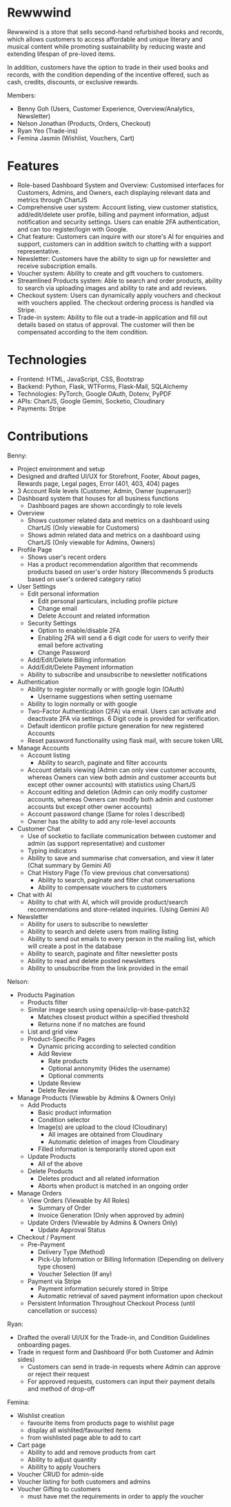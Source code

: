 # Rewwwind

Rewwwind is a store that sells second-hand refurbished books and records, which allows customers to access affordable and unique literary and musical content while promoting sustainability by reducing waste and extending lifespan of pre-loved items. 

In addition, customers have the option to trade in their used books and records, with the condition depending of the incentive offered, such as cash, credits, discounts, or exclusive rewards.

Members:
- Benny Goh (Users, Customer Experience, Overview/Analytics, Newsletter)
- Nelson Jonathan (Products, Orders, Checkout)
- Ryan Yeo (Trade-ins)
- Femina Jasmin (Wishlist, Vouchers, Cart)

# Features
- Role-based Dashboard System and Overview: Customised interfaces for Customers, Admins, and Owners, each displaying relevant data and metrics through ChartJS
- Comprehensive user system: Account listing, view customer statistics, add/edit/delete user profile, billing and payment information, adjust notification and security settings. Users can enable 2FA authentication, and can too register/login with Google.
- Chat feature: Customers can inquire with our store's AI for enquiries and support, customers can in addition switch to chatting with a support representative.
- Newsletter: Customers have the ability to sign up for newsletter and receive subscription emails.
- Voucher system: Ability to create and gift vouchers to customers.
- Streamlined Products system: Able to search and order products, ability to search via uploading images and ability to rate and add reviews.
- Checkout system: Users can dynamically apply vouchers and checkout with vouchers applied. The checkout ordering process is handled via Stripe.
- Trade-in system: Ability to file out a trade-in application and fill out details based on status of approval. The customer will then be compensated according to the item condition.

# Technologies
- Frontend: HTML, JavaScript, CSS, Bootstrap
- Backend: Python, Flask, WTForms, Flask-Mail, SQLAlchemy
- Technologies: PyTorch, Google OAuth, Dotenv, PyPDF
- APIs: ChartJS, Google Gemini, Socketio, Cloudinary
- Payments: Stripe

# Contributions

Benny:
- Project environment and setup
- Designed and drafted UI/UX for Storefront, Footer, About pages, Rewards page, Legal pages, Error (401, 403, 404) pages
- 3 Account Role levels (Customer, Admin, Owner (superuser))
- Dashboard system that houses for all business functions
    - Dashboard pages are shown accordingly to role levels
- Overview
    - Shows customer related data and metrics on a dashboard using ChartJS (Only viewable for Customers)
    - Shows admin related data and metrics on a dashboard using ChartJS (Only viewable for Admins, Owners)
- Profile Page
    - Shows user's recent orders
    - Has a product recommendation algorithm that recommends products based on user's order history (Recommends 5 products based on user's ordered category ratio)
- User Settings
    - Edit personal information
        - Edit personal particulars, including profile picture
        - Change email
        - Delete Account and related information
    - Security Settings
        - Option to enable/disable 2FA
        - Enabling 2FA will send a 6 digit code for users to verify their email before activating
        - Change Password
    - Add/Edit/Delete Billing information
    - Add/Edit/Delete Payment information
    - Ability to subscribe and unsubscribe to newsletter notifications
- Authentication
    - Ability to register normally or with google login (OAuth)
        - Username suggestions when setting username
    - Ability to login normally or with google
    - Two-Factor Authentication (2FA) via email. Users can activate and deactivate 2FA via settings. 6 Digit code is provided for verification.
    - Default identicon profile picture generation for new registered Accounts
    - Reset password functionality using flask mail, with secure token URL
- Manage Accounts
    - Account listing
        - Ability to search, paginate and filter accounts
    - Account details viewing (Admin can only view customer accounts, whereas Owners can view both admin and customer accounts but except other owner accounts) with statistics using ChartJS
    - Account editing and deletion (Admin can only modify customer accounts, whereas Owners can modify both admin and customer accounts but except other owner accounts)
    - Account password change (Same for roles I described)
    - Owner has the ability to add any role-level accounts
- Customer Chat
    - Use of socketio to faciliate communication between customer and admin (as support representative) and customer
    - Typing indicators
    - Ability to save and summarise chat conversation, and view it later (Chat summary by Gemini AI)
    - Chat History Page (To view previous chat conversations)
        - Ability to search, paginate and filter chat conversations
        - Ability to compensate vouchers to customers
- Chat with AI
    - Ability to chat with AI, which will provide product/search recommendations and store-related inquiries. (Using Gemini AI)
- Newsletter
    - Ability for users to subscribe to newsletter
    - Ability to search and delete users from mailing listing
    - Ability to send out emails to every person in the mailing list, which will create a post in the database
    - Ability to search, paginate and filter newsletter posts
    - Ability to read and delete posted newsletters
    - Ability to unsubscribe from the link provided in the email

Nelson:
- Products Pagination
    - Products filter
    - Similar image search using openai/clip-vit-base-patch32
        - Matches closest product within a specified threshold
        - Returns none if no matches are found
    - List and grid view
    - Product-Specific Pages
        - Dynamic pricing according to selected condition
        - Add Review
            - Rate products
            - Optional annonymity (Hides the username)
            - Optional comments
        - Update Review
        - Delete Review
- Manage Products (Viewable by Admins & Owners Only)
    - Add Products
        - Basic product information
        - Condition selector
        - Image(s) are upload to the cloud (Cloudinary)
            - All images are obtained from Cloudinary
            - Automatic deletion of images from Cloudinary
        - Filled information is temporarily stored upon exit
    - Update Products
        - All of the above
    - Delete Products
        - Deletes product and all related information
        - Aborts when product is matched in an ongoing order
- Manage Orders
    - View Orders (Viewable by All Roles)
        - Summary of Order
        - Invoice Generation (Only when approved by admin)
    - Update Orders (Viewable by Admins & Owners Only)
        - Update Approval Status
- Checkout / Payment
    - Pre-Payment
        - Delivery Type (Method)
        - Pick-Up Information or Billing Information (Depending on delivery type chosen)
        - Voucher Selection (If any)
    - Payment via Stripe
        - Payment information securely stored in Stripe
        - Automatic retrieval of saved payment information upon checkout
    - Persistent Information Throughout Checkout Process (until cancellation or success)


Ryan:
- Drafted the overall UI/UX for the Trade-in, and Condition Guidelines onboarding pages.
- Trade in request form and Dashboard (For both Customer and Admin sides)
   - Customers can send in trade-in requests where Admin can approve or reject their request
   - For approved requests, customers can input their payment details and method of drop-off

Femina:
- Wishlist creation
    - favourite items from products page to wishlist page 
    - display all wishlited/favourited items
    - from wishlisted page able to add to cart 
- Cart page
    - Ability to add and remove products from cart
    - Ability to adjust quantity
    - Abililty to apply Vouchers
- Voucher CRUD for admin-side
- Voucher listing for both customers and admins
- Voucher Gifting to customers
    - must have met the requirements in order to apply the voucher

